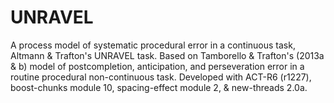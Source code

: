 # UNRAVEL
A process model of systematic procedural error in a continuous task, Altmann &amp; Trafton's UNRAVEL task. Based on Tamborello &amp; Trafton's (2013a &amp; b) model of postcompletion, anticipation, and perseveration error in a routine procedural non-continuous task. Developed with ACT-R6 (r1227), boost-chunks module 10, spacing-effect module 2, &amp; new-threads 2.0a.
